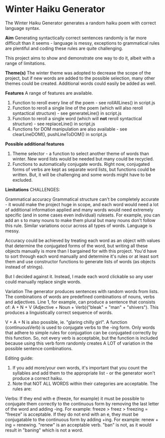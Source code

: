 # Winter Haiku Generator

The Winter Haiku Generator generates a random haiku poem with correct language syntax.

**Aim**
Generating syntactically correct sentences randomly is far more difficult than it seems - language is messy, exceptions to grammatical rules are plentiful and coding these rules are quite challenging.

This project aims to show and demonstrate one way to do it, albeit with a range of limitations. 

**Theme(s)**
The winter theme was adopted to decrease the scope of the project, but if new words are added to the possible selection, many other themes could be created. Additional words could easily be added as well. 

**Features**
A range of features are available. 

  1. Function to reroll every line of the poem - see rollAllLines() in script.js
  2. Function to reroll a single line of the poem (which will also reroll syntactical structure) - see generateLine() in script.js
  3. Function to reroll a single word (which will **not** reroll syntactical structure) - see replaceLine() in script.js
  4. Functions for DOM manipulation are also available - see clearLineDOM(), pushLineToDOM() in script.js

**Possible additional features**

  1. Theme selector - a function to select another theme of words than winter. New word lists would be needed but many could be recycled. 
  2. Functions to automatically conjugate words. Right now, conjugated forms of verbs are kept as separate word lists, but functions could be written. But, it will be challenging and some words might have to be excluded. 

**Limitations**
CHALLENGES: 

Grammatical accuracy
Grammatical structure can't be completely accurate - it would make the project huge in scope, and each word would need a lot of additional information applied and many words would need extremely specific (and in some cases even individual) rulesets. For example, you can add an s to many nouns to make them plural but many nouns don't follow this rule. Similar variations occur across all types of words. Language is messy.

Accuracy could be achieved by treating each word as an object with values that determine the conjugated forms of the word, but writing all these objects manually is more than I bargained for with this project. You'd have to sort through each word manually and determine it's rules or at least sort them and use constructor functions to generate lists of words (as objects instead of strings).

But I decided against it. Instead, I made each word clickable so any user could manually replace single words. 

Variation
The generator produces sentences with random words from lists. The combinations of words are predefined combinations of nouns, verbs and adjectives. Line 1, for example, can produce a sentence that consists of: A + N + V (Adjective + Noun + Verb)("bleak" + "man" + "shivers"). This produces a linguistically correct sequence of words. 

V + A + N is also possible, ie. "glaring chilly girl". A function (continuousVerb) is used to conjugate verbs to the -ing form. Only words that adhere to simple rules for conjugation can be conjugated correctly by this function. So, not every verb is acceptable, but the function is included because using this verb form randomly creates A LOT of variation in the possible sentence combinations.

Editing guide:

1) If you add more/your own words, it's important that you count the syllables and add them to the appropriate list - or the generator won't produce a correct haiku.
2) Note that NOT ALL WORDS within their categories are acceptable. The rules are:

Verbs: 
If they end with e (freeze, for example) it must be possible to conjugate them correctly to the continuous form by removing the last letter of the word and adding -ing. For example: freeze > freez > freezing = "freeze" is acceptable.
If they do not end with an e, they must be conjugatable to the continuous form by adding +ing. For example: renew + ing = renewing. "renew" is an acceptable verb. "ban" is not, as it would result in "baning" which is not a word.
